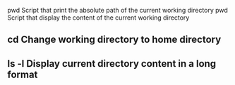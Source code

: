 pwd Script that print the absolute path of the current working directory
pwd Script that display the content of the current working directory
## cd Change working directory to home directory
## ls -l Display current directory content in a long format
